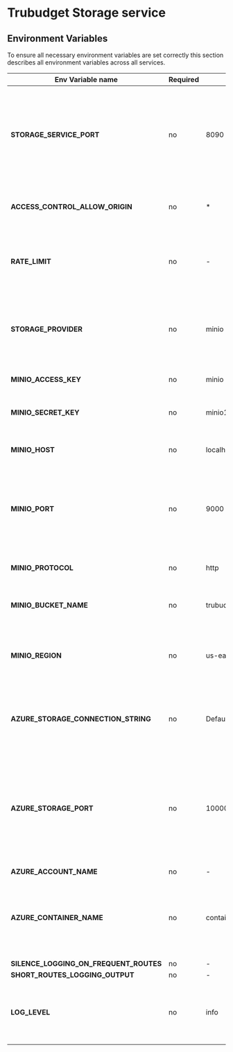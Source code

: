 # Trubudget Storage service

## Environment Variables

To ensure all necessary environment variables are set correctly this section describes all environment variables across
all services.

| Env Variable name                      | Required | Default Value                                                                                                                                                                                                                                                                                    | Description                                                                                                                                      |
| -------------------------------------- | -------- | ------------------------------------------------------------------------------------------------------------------------------------------------------------------------------------------------------------------------------------------------------------------------------------------------ | ------------------------------------------------------------------------------------------------------------------------------------------------ |
| **STORAGE_SERVICE_PORT**               | no       | 8090                                                                                                                                                                                                                                                                                             | The port used to expose the storage service. Value is a port with minimal value 0 and maximal value 65535                                        |
| **ACCESS_CONTROL_ALLOW_ORIGIN**        | no       | *                                                                                                                                                                                                                                                                                                | CORS configuration. Defaults to allow all origins.                                                                                               |
| **RATE_LIMIT**                         | no       | -                                                                                                                                                                                                                                                                                                | Defines the limit each IP to RATE_LIMIT requests per windowMs (1 minute).                                                                        |
| **STORAGE_PROVIDER**                   | no       | minio                                                                                                                                                                                                                                                                                            |  Set to `azure-storage` if you use Azure Storage Account, otherwise defaults to `minio`.                                                         |
| **MINIO_ACCESS_KEY**                   | no       | minio                                                                                                                                                                                                                                                                                            | Access key for Minio server.                                                                                                                     |
| **MINIO_SECRET_KEY**                   | no       | minio123                                                                                                                                                                                                                                                                                         | Secret (Password) for Minio server.                                                                                                              |
| **MINIO_HOST**                         | no       | localhost                                                                                                                                                                                                                                                                                        | Host/IP address of connected Minio server.                                                                                                       |
| **MINIO_PORT**                         | no       | 9000                                                                                                                                                                                                                                                                                             | Port of connected Minio server Value is a port with minimal value 0 and maximal value 65535                                                      |
| **MINIO_PROTOCOL**                     | no       | http                                                                                                                                                                                                                                                                                             | Protocol of connected Minio server. `http` or `https`.                                                                                           |
| **MINIO_BUCKET_NAME**                  | no       | trubudget                                                                                                                                                                                                                                                                                        | Bucket name of the connected Minio server                                                                                                        |
| **MINIO_REGION**                       | no       | us-east-1                                                                                                                                                                                                                                                                                        | Region where the bucket is created. This parameter is optional. Default value is us-east-1.                                                      |
| **AZURE_STORAGE_CONNECTION_STRING**    | no       | DefaultEndpointsProtocol=http;AccountName=devstoreaccount1;AccountKey=Eby8vdM02xNOcqFlqUwJPLlmEtlCDXJ1OUzFT50uSRZ6IFsuFq2UVErCz4I6tq/K1SZFPTOtr/KBHBeksoGMGw==;BlobEndpoint=http://host.docker.internal:10000/devstoreaccount1;QueueEndpoint=http://host.docker.internal:10001/devstoreaccount1; | Connection string for Azure blob storage on Azure or locally on Azurite.                                                                         |
| **AZURE_STORAGE_PORT**                 | no       | 10000                                                                                                                                                                                                                                                                                            | Port on which Azurite is running. Required only with local development environment. Value is a port with minimal value 0 and maximal value 65535 |
| **AZURE_ACCOUNT_NAME**                 | no       | -                                                                                                                                                                                                                                                                                                | -                                                                                                                                                |
| **AZURE_CONTAINER_NAME**               | no       | container                                                                                                                                                                                                                                                                                        | Container name of the connected Azure blob storage. Container will be created if it doesn't exists.                                              |
| **SILENCE_LOGGING_ON_FREQUENT_ROUTES** | no       | -                                                                                                                                                                                                                                                                                                | -                                                                                                                                                |
| **SHORT_ROUTES_LOGGING_OUTPUT**        | no       | -                                                                                                                                                                                                                                                                                                | -                                                                                                                                                |
| **LOG_LEVEL**                          | no       | info                                                                                                                                                                                                                                                                                             | Defines the log output. Supported levels are `trace`, `debug`, `info`, `warn`, `error`, `fatal`.                                                 |
